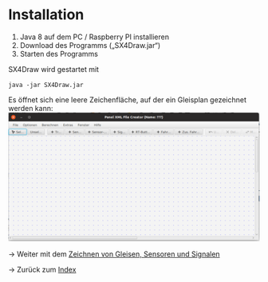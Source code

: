 # Installation

1. Java 8 auf dem PC / Raspberry PI installieren
2. Download des Programms („SX4Draw.jar“)
3. Starten des Programms
   
SX4Draw wird gestartet mit

    java -jar SX4Draw.jar 

Es öffnet sich eine leere Zeichenfläche, auf der ein Gleisplan gezeichnet werden kann:
![Gleisplan](img1.png)

-> Weiter mit dem [Zeichnen von Gleisen, Sensoren und Signalen](draw_elements.md)

-> Zurück zum [Index](index.md)
